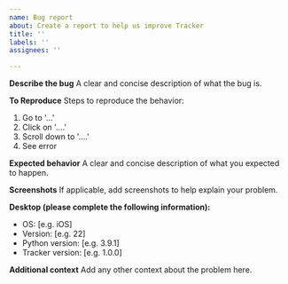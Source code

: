 ```yaml
---
name: Bug report
about: Create a report to help us improve Tracker
title: ''
labels: ''
assignees: ''

---
```


**Describe the bug**
A clear and concise description of what the bug is.

**To Reproduce**
Steps to reproduce the behavior:
1. Go to '...'
2. Click on '....'
3. Scroll down to '....'
4. See error

**Expected behavior**
A clear and concise description of what you expected to happen.

**Screenshots**
If applicable, add screenshots to help explain your problem.

**Desktop (please complete the following information):**
 - OS: [e.g. iOS]
 - Version: [e.g. 22]
 - Python version: [e.g. 3.9.1]
 - Tracker version: [e.g. 1.0.0]

**Additional context**
Add any other context about the problem here.
